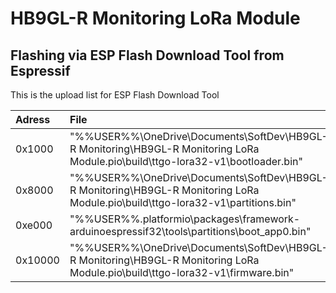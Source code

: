 # HB9GL-R Monitoring LoRa Module

## Flashing via ESP Flash Download Tool from Espressif

This is the upload list for ESP Flash Download Tool

| Adress  | File                                                                                                                                   |
| :------ | :------------------------------------------------------------------------------------------------------------------------------------- |
| 0x1000  | "%%USER%%\OneDrive\Documents\SoftDev\HB9GL-R Monitoring\HB9GL-R Monitoring LoRa Module\.pio\build\ttgo-lora32-v1\bootloader.bin" |
| 0x8000  | "%%USER%%\OneDrive\Documents\SoftDev\HB9GL-R Monitoring\HB9GL-R Monitoring LoRa Module\.pio\build\ttgo-lora32-v1\partitions.bin" |
| 0xe000  | "%%USER%%\.platformio\packages\framework-arduinoespressif32\tools\partitions\boot_app0.bin"                                      |
| 0x10000 | "%%USER%%\OneDrive\Documents\SoftDev\HB9GL-R Monitoring\HB9GL-R Monitoring LoRa Module\.pio\build\ttgo-lora32-v1\firmware.bin"   |
